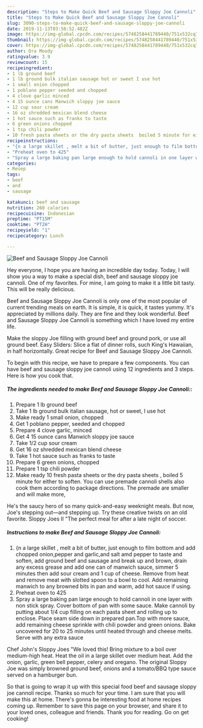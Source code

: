 ```yaml
---
description: "Steps to Make Quick Beef and Sausage Sloppy Joe Cannoli"
title: "Steps to Make Quick Beef and Sausage Sloppy Joe Cannoli"
slug: 3090-steps-to-make-quick-beef-and-sausage-sloppy-joe-cannoli
date: 2019-11-13T03:58:52.482Z
image: https://img-global.cpcdn.com/recipes/5748258441789440/751x532cq70/beef-and-sausage-sloppy-joe-cannoli-recipe-main-photo.jpg
thumbnail: https://img-global.cpcdn.com/recipes/5748258441789440/751x532cq70/beef-and-sausage-sloppy-joe-cannoli-recipe-main-photo.jpg
cover: https://img-global.cpcdn.com/recipes/5748258441789440/751x532cq70/beef-and-sausage-sloppy-joe-cannoli-recipe-main-photo.jpg
author: Ora Moody
ratingvalue: 3.9
reviewcount: 15
recipeingredient:
- 1 lb ground beef
- 1 lb ground bulk italian sausage hot or sweet I use hot
- 1 small onion chopped
- 1 poblano pepper seeded and chopped
- 4 clove garlic minced
- 4 15 ounce cans Manwich sloppy joe sauce
- 12 cup sour cream
- 16 oz shredded mexican blend cheese
- 1 hot sauce such as franks to taste
- 6 green onions chopped
- 1 tsp chili powder
- 10 fresh pasta sheets or the dry pasta sheets  boiled 5 minute for either to soften You can use premade cannoli shells also cook them according to package directions The premade are smaller and will make more
recipeinstructions:
- "{n a large skillet , melt a bit of butter, just enough to film bottom and add chopped onion,pepper and garlic,and salt amd pepper to taste and soften, add ground beef and sausage and break up and brown,  drain any excess grease and add one can of manwich sauce, simmer 5 minutes then add sour cream and 1 cup of cheese. Remove from heat and remove meat with slotted spoon to a bowl  to cool. Add remaining manwich to any browned bits in pan and warm, add hot sauce if using."
- "Preheat oven to 425"
- "Spray a large baking pan large enough to hold cannoli in one layer with non stick spray. Cover bottom of pan with some sauce.  Make cannoli by putting about 1/4 cup filling on each pasta sheet and rolling up to enclose. Place seam side down in prepared pan.Top with more sauce, add remaining cheese sprinkle with chili powder and green onions. Bake uncovered for 20 to 25 minutes until heated through and cheese melts.  Serve with any extra sauce"
categories:
- Resep
tags:
- beef
- and
- sausage

katakunci: beef and sausage
nutrition: 260 calories
recipecuisine: Indonesian
preptime: "PT15M"
cooktime: "PT2H"
recipeyield: "1"
recipecategory: Lunch

---
```



![Beef and Sausage Sloppy Joe Cannoli](https://img-global.cpcdn.com/recipes/5748258441789440/751x532cq70/beef-and-sausage-sloppy-joe-cannoli-recipe-main-photo.jpg)

Hey everyone, I hope you are having an incredible day today. Today, I will show you a way to make a special dish, beef and sausage sloppy joe cannoli. One of my favorites. For mine, I am going to make it a little bit tasty. This will be really delicious.

Beef and Sausage Sloppy Joe Cannoli is only one of the most popular of current trending meals on earth. It is simple, it is quick, it tastes yummy. It's appreciated by millions daily. They are fine and they look wonderful. Beef and Sausage Sloppy Joe Cannoli is something which I have loved my entire life.

Make the sloppy Joe filling with ground beef and ground pork, or use all ground beef. Easy Sliders: Slice a flat of dinner rolls, such King&#39;s Hawaiian, in half horizontally. Great recipe for Beef and Sausage Sloppy Joe Cannoli.


To begin with this recipe, we have to prepare a few components. You can have beef and sausage sloppy joe cannoli using 12 ingredients and 3 steps. Here is how you cook that.

##### The ingredients needed to make Beef and Sausage Sloppy Joe Cannoli::

1. Prepare 1 lb ground beef
1. Take 1 lb ground bulk italian sausage, hot or sweet, I use hot
1. Make ready 1 small onion, chopped
1. Get 1 poblano pepper, seeded and chopped
1. Prepare 4 clove garlic, minced
1. Get 4 15 ounce cans Manwich sloppy joe sauce
1. Take 1/2 cup sour cream
1. Get 16 oz shredded mexican blend cheese
1. Take 1 hot sauce such as franks to taste
1. Prepare 6 green onions, chopped
1. Prepare 1 tsp chili powder
1. Make ready 10 fresh pasta sheets or the dry pasta sheets , boiled 5 minute for either to soften. You can use premade cannoli shells also cook them according to package directions. The premade are smaller and will make more,


He&#39;s the saucy hero of so many quick-and-easy weeknight meals. But now, Joe&#39;s stepping out—and stepping up. Try these creative twists on an old favorite. Sloppy Joes II &#34;The perfect meal for after a late night of soccer. 

##### Instructions to make Beef and Sausage Sloppy Joe Cannoli:

1. {n a large skillet , melt a bit of butter, just enough to film bottom and add chopped onion,pepper and garlic,and salt amd pepper to taste and soften, add ground beef and sausage and break up and brown,  drain any excess grease and add one can of manwich sauce, simmer 5 minutes then add sour cream and 1 cup of cheese. Remove from heat and remove meat with slotted spoon to a bowl  to cool. Add remaining manwich to any browned bits in pan and warm, add hot sauce if using.
1. Preheat oven to 425
1. Spray a large baking pan large enough to hold cannoli in one layer with non stick spray. Cover bottom of pan with some sauce.  Make cannoli by putting about 1/4 cup filling on each pasta sheet and rolling up to enclose. Place seam side down in prepared pan.Top with more sauce, add remaining cheese sprinkle with chili powder and green onions.
Bake uncovered for 20 to 25 minutes until heated through and cheese melts. 
Serve with any extra sauce


Chef John&#39;s Sloppy Joes &#34;We loved this! Bring mixture to a boil over medium-high heat. Heat the oil in a large skillet over medium heat. Add the onion, garlic, green bell pepper, celery and oregano. The original Sloppy Joe was simply browned ground beef, onions and a tomato/BBQ type sauce served on a hamburger bun. 

So that is going to wrap it up with this special food beef and sausage sloppy joe cannoli recipe. Thanks so much for your time. I am sure that you will make this at home. There's gonna be interesting food at home recipes coming up. Remember to save this page on your browser, and share it to your loved ones, colleague and friends. Thank you for reading. Go on get cooking!
